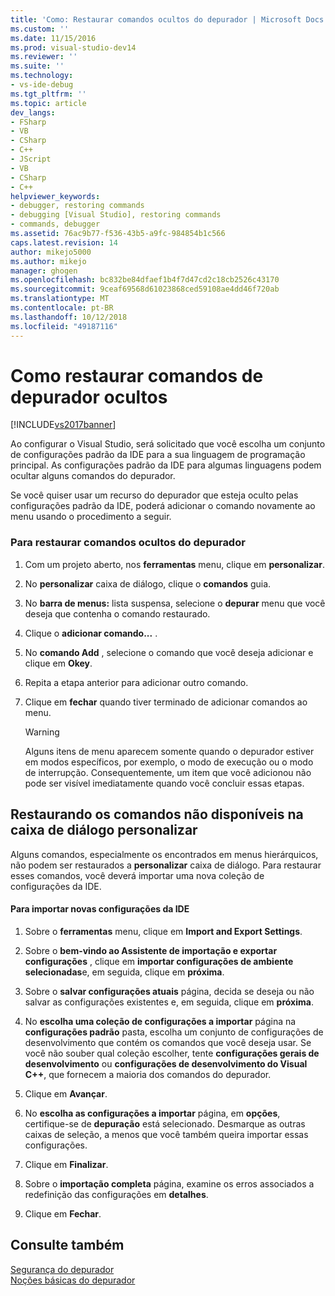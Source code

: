 ```yaml
---
title: 'Como: Restaurar comandos ocultos do depurador | Microsoft Docs'
ms.custom: ''
ms.date: 11/15/2016
ms.prod: visual-studio-dev14
ms.reviewer: ''
ms.suite: ''
ms.technology:
- vs-ide-debug
ms.tgt_pltfrm: ''
ms.topic: article
dev_langs:
- FSharp
- VB
- CSharp
- C++
- JScript
- VB
- CSharp
- C++
helpviewer_keywords:
- debugger, restoring commands
- debugging [Visual Studio], restoring commands
- commands, debugger
ms.assetid: 76ac9b77-f536-43b5-a9fc-984854b1c566
caps.latest.revision: 14
author: mikejo5000
ms.author: mikejo
manager: ghogen
ms.openlocfilehash: bc832be84dfaef1b4f7d47cd2c18cb2526c43170
ms.sourcegitcommit: 9ceaf69568d61023868ced59108ae4dd46f720ab
ms.translationtype: MT
ms.contentlocale: pt-BR
ms.lasthandoff: 10/12/2018
ms.locfileid: "49187116"
---
```

# <a name="how-to-restore-hidden-debugger-commands"></a>Como restaurar comandos de depurador ocultos
[!INCLUDE[vs2017banner](../includes/vs2017banner.md)]

Ao configurar o Visual Studio, será solicitado que você escolha um conjunto de configurações padrão da IDE para a sua linguagem de programação principal. As configurações padrão da IDE para algumas linguagens podem ocultar alguns comandos do depurador.  
  
 Se você quiser usar um recurso do depurador que esteja oculto pelas configurações padrão da IDE, poderá adicionar o comando novamente ao menu usando o procedimento a seguir.  
  
### <a name="to-restore-hidden-debugger-commands"></a>Para restaurar comandos ocultos do depurador  
  
1.  Com um projeto aberto, nos **ferramentas** menu, clique em **personalizar**.  
  
2.  No **personalizar** caixa de diálogo, clique o **comandos** guia.  
  
3.  No **barra de menus:** lista suspensa, selecione o **depurar** menu que você deseja que contenha o comando restaurado.  
  
4.  Clique o **adicionar comando...** .  
  
5.  No **comando Add** , selecione o comando que você deseja adicionar e clique em **Okey**.  
  
6.  Repita a etapa anterior para adicionar outro comando.  
  
7.  Clique em **fechar** quando tiver terminado de adicionar comandos ao menu.  
  
    > [!WARNING]
    >  Alguns itens de menu aparecem somente quando o depurador estiver em modos específicos, por exemplo, o modo de execução ou o modo de interrupção. Consequentemente, um item que você adicionou não pode ser visível imediatamente quando você concluir essas etapas.  
  
## <a name="restoring-commands-not-available-from-the-customize-dialog-box"></a>Restaurando os comandos não disponíveis na caixa de diálogo personalizar  
 Alguns comandos, especialmente os encontrados em menus hierárquicos, não podem ser restaurados a **personalizar** caixa de diálogo. Para restaurar esses comandos, você deverá importar uma nova coleção de configurações da IDE.  
  
#### <a name="to-import-new-ide-settings"></a>Para importar novas configurações da IDE  
  
1.  Sobre o **ferramentas** menu, clique em **Import and Export Settings**.  
  
2.  Sobre o **bem-vindo ao Assistente de importação e exportar configurações** , clique em **importar configurações de ambiente selecionadas**e, em seguida, clique em **próxima**.  
  
3.  Sobre o **salvar configurações atuais** página, decida se deseja ou não salvar as configurações existentes e, em seguida, clique em **próxima**.  
  
4.  No **escolha uma coleção de configurações a importar** página na **configurações padrão** pasta, escolha um conjunto de configurações de desenvolvimento que contém os comandos que você deseja usar. Se você não souber qual coleção escolher, tente **configurações gerais de desenvolvimento** ou **configurações de desenvolvimento do Visual C++**, que fornecem a maioria dos comandos do depurador.  
  
5.  Clique em **Avançar**.  
  
6.  No **escolha as configurações a importar** página, em **opções**, certifique-se de **depuração** está selecionado. Desmarque as outras caixas de seleção, a menos que você também queira importar essas configurações.  
  
7.  Clique em **Finalizar**.  
  
8.  Sobre o **importação completa** página, examine os erros associados a redefinição das configurações em **detalhes**.  
  
9. Clique em **Fechar**.  
  
## <a name="see-also"></a>Consulte também  
 [Segurança do depurador](../debugger/debugger-security.md)   
 [Noções básicas do depurador](../debugger/debugger-basics.md)



